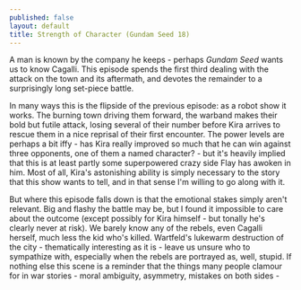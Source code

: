 ```yaml
---
published: false
layout: default
title: Strength of Character (Gundam Seed 18)
---
```

A man is known by the company he keeps - perhaps *Gundam Seed* wants us to know Cagalli. This episode spends the first third dealing with the attack on the town and its aftermath, and devotes the remainder to a surprisingly long set-piece battle.

In many ways this is the flipside of the previous episode: as a robot show it works. The burning town driving them forward, the warband makes their bold but futile attack, losing several of their number before Kira arrives to rescue them in a nice reprisal of their first encounter. The power levels are perhaps a bit iffy - has Kira really improved so much that he can win against three opponents, one of them a named character? - but it's heavily implied that this is at least partly some superpowered crazy side Flay has awoken in him. Most of all, Kira's astonishing ability is simply necessary to the story that this show wants to tell, and in that sense I'm willing to go along with it.

But where this episode falls down is that the emotional stakes simply aren't relevant. Big and flashy the battle may be, but I found it impossible to care about the outcome (except possibly for Kira himself - but tonally he's clearly never at risk). We barely know any of the rebels, even Cagalli herself, much less the kid who's killed. Wartfeld's lukewarm destruction of the city - thematically interesting as it is - leave us unsure who to sympathize with, especially when the rebels are portrayed as, well, stupid. If nothing else this scene is a reminder that the things many people clamour for in war stories - moral ambiguity, asymmetry, mistakes on both sides - 